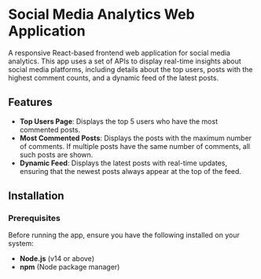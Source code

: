 # Social Media Analytics Web Application

A responsive React-based frontend web application for social media analytics. This app uses a set of APIs to display real-time insights about social media platforms, including details about the top users, posts with the highest comment counts, and a dynamic feed of the latest posts.

## Features

- **Top Users Page**: Displays the top 5 users who have the most commented posts.
- **Most Commented Posts**: Displays the posts with the maximum number of comments. If multiple posts have the same number of comments, all such posts are shown.
- **Dynamic Feed**: Displays the latest posts with real-time updates, ensuring that the newest posts always appear at the top of the feed.

## Installation

### Prerequisites

Before running the app, ensure you have the following installed on your system:
- **Node.js** (v14 or above)  
- **npm** (Node package manager)
